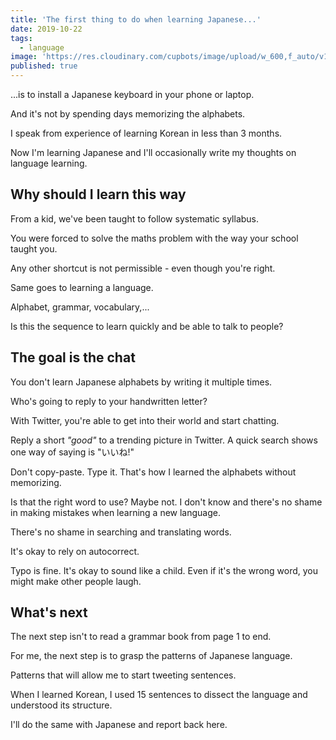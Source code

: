 ```yaml
---
title: 'The first thing to do when learning Japanese...'
date: 2019-10-22
tags:
  - language
image: 'https://res.cloudinary.com/cupbots/image/upload/w_600,f_auto/v1656946472/koi-fish.jpg'
published: true
---
```


...is to install a Japanese keyboard in your phone or laptop.

And it's not by spending days memorizing the alphabets.

I speak from experience of learning Korean in less than 3 months.

Now I'm learning Japanese and I'll occasionally write my thoughts on language learning.

## Why should I learn this way

From a kid, we've been taught to follow systematic syllabus.

You were forced to solve the maths problem with the way your school taught you.

Any other shortcut is not permissible - even though you're right.

Same goes to learning a language.

Alphabet, grammar, vocabulary,...

Is this the sequence to learn quickly and be able to talk to people?

## The goal is the chat

You don't learn Japanese alphabets by writing it multiple times.

Who's going to reply to your handwritten letter?

With Twitter, you're able to get into their world and start chatting.

Reply a short _"good"_ to a trending picture in Twitter. A quick search shows one way of saying is "いいね!"

Don't copy-paste. Type it. That's how I learned the alphabets without memorizing.

Is that the right word to use? Maybe not. I don't know and there's no shame in making mistakes when learning a new language.

There's no shame in searching and translating words.

It's okay to rely on autocorrect.

Typo is fine. It's okay to sound like a child. Even if it's the wrong word, you might make other people laugh.

## What's next

The next step isn't to read a grammar book from page 1 to end.

For me, the next step is to grasp the patterns of Japanese language.

Patterns that will allow me to start tweeting sentences.

When I learned Korean, I used 15 sentences to dissect the language and understood its structure.

I'll do the same with Japanese and report back here.
